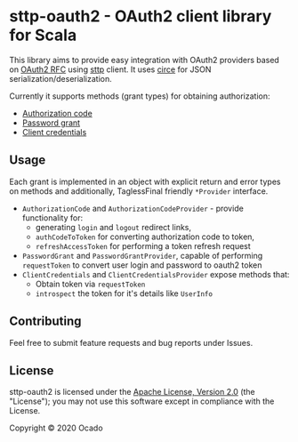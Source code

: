 # sttp-oauth2 - OAuth2 client library for Scala

This library aims to provide easy integration with OAuth2 providers based on [OAuth2 RFC](https://tools.ietf.org/html/rfc6749) using [sttp](https://github.com/softwaremill/sttp) client. It uses [circe](https://github.com/circe/circe) for JSON serialization/deserialization.

Currently it supports methods (grant types) for obtaining authorization:
 - [Authorization code](https://tools.ietf.org/html/rfc6749#section-4.1)
 - [Password grant](https://tools.ietf.org/html/rfc6749#section-4.3)
 - [Client credentials](https://tools.ietf.org/html/rfc6749#section-4.4)


## Usage

Each grant is implemented in an object with explicit return and error types on methods and additionally, TaglessFinal friendly `*Provider` interface.
- `AuthorizationCode` and `AuthorizationCodeProvider` - provide functionality for: 
  - generating `login` and `logout` redirect links,
  - `authCodeToToken` for converting authorization code to token,
  - `refreshAccessToken` for performing a token refresh request
- `PasswordGrant` and `PasswordGrantProvider`, capable of performing `requestToken` to convert user login and password to oauth2 token
- `ClientCredentials` and `ClientCredentialsProvider` expose methods that:
  - Obtain token via `requestToken`
  - `introspect` the token for it's details like `UserInfo`

## Contributing

Feel free to submit feature requests and bug reports under Issues.

## License

sttp-oauth2 is licensed under the [Apache License, Version 2.0](http://www.apache.org/licenses/LICENSE-2.0) (the "License"); you may not use this software except in compliance with the License.

Copyright © 2020 Ocado